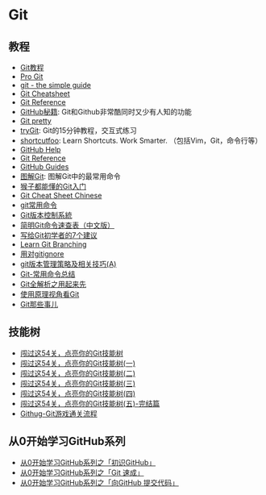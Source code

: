 # Git

## 教程
* [Git教程](http://www.liaoxuefeng.com/wiki/0013739516305929606dd18361248578c67b8067c8c017b000) 
* [Pro Git](http://git-scm.com/book/zh/v2)
* [git - the simple guide](http://rogerdudler.github.io/git-guide/)
* [Git Cheatsheet](http://ndpsoftware.com/git-cheatsheet.html)
* [Git Reference](http://gitref.org/)
* [GitHub秘籍](http://snowdream86.gitbooks.io/github-cheat-sheet/content/zh/index.html): Git和Github非常酷同时又少有人知的功能
* [Git pretty](http://justinhileman.info/article/git-pretty/)
* [tryGit](https://try.github.io): Git的15分钟教程，交互式练习
* [shortcutfoo](https://www.shortcutfoo.com/): Learn Shortcuts. Work Smarter. （包括Vim，Git，命令行等）
* [GitHub Help](https://help.github.com/)
* [Git Reference](http://gitref.org/)
* [GitHub Guides](https://guides.github.com/)
* [图解Git](http://marklodato.github.io/visual-git-guide/index-zh-cn.html): 图解Git中的最常用命令
* [猴子都能懂的Git入门](http://backlogtool.com/git-guide/cn/)
* [Git Cheat Sheet Chinese](https://github.com/flyhigher139/Git-Cheat-Sheet/blob/master/Git%20Cheat%20Sheet-Zh.md)
* [git常用命令](http://blog.saymagic.cn/2014/06/20/git%E5%B8%B8%E7%94%A8%E5%91%BD%E4%BB%A4%E6%80%BB%E7%BB%93.html)
* [Git版本控制系統](https://ihower.tw/git/)
* [简明Git命令速查表（中文版）](https://linux.cn/article-5688-1.html)
* [写给Git初学者的7个建议](https://linux.cn/article-2195-1.html)
* [Learn Git Branching](http://pcottle.github.io/learnGitBranching/)
* [用对gitignore](http://www.barretlee.com/blog/2015/09/06/set-gitignore-after-add-file/)
* [git版本管理策略及相关技巧(A)](http://www.barretlee.com/blog/2014/05/07/cb-git-improve/)
* [Git-常用命令总结](http://sunxiaoyang.github.io/2015/11/05/Git-%E5%B8%B8%E7%94%A8%E5%91%BD%E4%BB%A4%E6%80%BB%E7%BB%93/)
* [Git全解析之用起来先](http://wustrive2008.github.io/2016/01/06/%E7%89%88%E6%9C%AC%E6%8E%A7%E5%88%B6/Git%E5%85%A8%E8%A7%A3%E6%9E%90%E4%B9%8B%E5%85%88%E7%94%A8%E8%B5%B7%E6%9D%A5/)
* [使用原理视角看Git](https://blog.coding.net/blog/principle-of-Git)
* [Git那些事儿](https://wujunze.com/git_something.jsp)

## 技能树
* [闯过这54关，点亮你的Git技能树](http://www.codingstyle.cn/topics/51)
* [闯过这54关，点亮你的Git技能树(一)](https://codingstyle.cn/topics/57)
* [闯过这54关，点亮你的Git技能树(二)](https://codingstyle.cn/topics/67)
* [闯过这54关，点亮你的Git技能树(三)](https://codingstyle.cn/topics/73)
* [闯过这54关，点亮你的Git技能树(四)](https://codingstyle.cn/topics/178)
* [闯过这54关，点亮你的Git技能树(五)-完结篇](https://codingstyle.cn/topics/181)
* [Githug-Git游戏通关流程](http://www.jianshu.com/p/482b32716bbe)

## 从0开始学习GitHub系列
* [从0开始学习GitHub系列之「初识GitHub」](https://zhuanlan.zhihu.com/p/21103336)
* [从0开始学习GitHub系列之「Git 速成」](https://zhuanlan.zhihu.com/p/21269318)
* [从0开始学习GitHub系列之「向GitHub 提交代码」](https://zhuanlan.zhihu.com/p/21302347)

